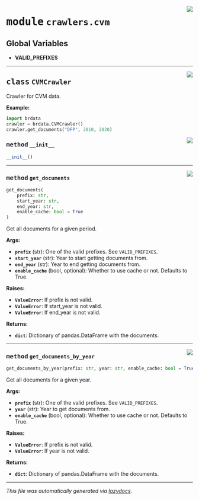 <!-- markdownlint-disable -->

<a href="https://github.com/gabrielguarisa/brdata/blob/main/brdata/crawlers/cvm.py#L0"><img align="right" style="float:right;" src="https://img.shields.io/badge/-source-cccccc?style=flat-square"></a>

# <kbd>module</kbd> `crawlers.cvm`




**Global Variables**
---------------
- **VALID_PREFIXES**


---

<a href="https://github.com/gabrielguarisa/brdata/blob/main/brdata/crawlers/cvm.py#L9"><img align="right" style="float:right;" src="https://img.shields.io/badge/-source-cccccc?style=flat-square"></a>

## <kbd>class</kbd> `CVMCrawler`
Crawler for CVM data. 



**Example:**
 

```python
import brdata
crawler = brdata.CVMCrawler()
crawler.get_documents("DFP", 2010, 2020)
``` 

<a href="https://github.com/gabrielguarisa/brdata/blob/main/brdata/crawlers/cvm.py#L21"><img align="right" style="float:right;" src="https://img.shields.io/badge/-source-cccccc?style=flat-square"></a>

### <kbd>method</kbd> `__init__`

```python
__init__()
```








---

<a href="https://github.com/gabrielguarisa/brdata/blob/main/brdata/crawlers/cvm.py#L85"><img align="right" style="float:right;" src="https://img.shields.io/badge/-source-cccccc?style=flat-square"></a>

### <kbd>method</kbd> `get_documents`

```python
get_documents(
    prefix: str,
    start_year: str,
    end_year: str,
    enable_cache: bool = True
)
```

Get all documents for a given period. 



**Args:**
 
 - <b>`prefix`</b> (str):  One of the valid prefixes. See `VALID_PREFIXES`. 
 - <b>`start_year`</b> (str):  Year to start getting documents from. 
 - <b>`end_year`</b> (str):  Year to end getting documents from. 
 - <b>`enable_cache`</b> (bool, optional):  Whether to use cache or not. Defaults to True. 



**Raises:**
 
 - <b>`ValueError`</b>:  If prefix is not valid. 
 - <b>`ValueError`</b>:  If start_year is not valid. 
 - <b>`ValueError`</b>:  If end_year is not valid. 



**Returns:**
 
 - <b>`dict`</b>:  Dictionary of pandas.DataFrame with the documents. 

---

<a href="https://github.com/gabrielguarisa/brdata/blob/main/brdata/crawlers/cvm.py#L42"><img align="right" style="float:right;" src="https://img.shields.io/badge/-source-cccccc?style=flat-square"></a>

### <kbd>method</kbd> `get_documents_by_year`

```python
get_documents_by_year(prefix: str, year: str, enable_cache: bool = True)
```

Get all documents for a given year. 



**Args:**
 
 - <b>`prefix`</b> (str):  One of the valid prefixes. See `VALID_PREFIXES`. 
 - <b>`year`</b> (str):  Year to get documents from. 
 - <b>`enable_cache`</b> (bool, optional):  Whether to use cache or not. Defaults to True. 



**Raises:**
 
 - <b>`ValueError`</b>:  If prefix is not valid. 
 - <b>`ValueError`</b>:  If year is not valid. 



**Returns:**
 
 - <b>`dict`</b>:  Dictionary of pandas.DataFrame with the documents. 




---

_This file was automatically generated via [lazydocs](https://github.com/ml-tooling/lazydocs)._
